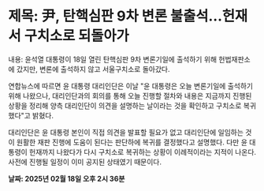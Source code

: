 # **제목: 尹, 탄핵심판 9차 변론 불출석…헌재서 구치소로 되돌아가**

  내용: 윤석열 대통령이 18일 열린 탄핵심판 9차 변론기일에 출석하기 위해 헌법재판소에 갔지만, 변론에 출석하지 않고 서울구치소로 돌아갔다. 

연합뉴스에 따르면 윤 대통령 대리인단은 이날 "윤 대통령은 오늘 변론기일에 출석하기 위해 나왔으나, 대리인단과의 회의를 통해 오늘 진행할 절차와 내용은 지금까지 진행된 상황을 정리해 양측 대리인단이 의견을 설명하는 날이라는 것을 확인하고 구치소로 복귀했다"고 밝혔다. 

대리인단은 윤 대통령 본인이 직접 의견을 발표할 필요가 없고 대리인단에 일임하는 것이 원활한 재판 진행에 도움이 된다는 판단하에 복귀를 결정했다고 설명했다. 다만 윤 대통령이 헌재까지 나왔다가 다시 구치소로 복귀하는 상황이 이례적이라는 지적이 나온다. 사전에 진행될 일정이 이미 공지된 상태였기 때문이다.

  **날짜: 2025년 02월 18일 오후 2시 36분**